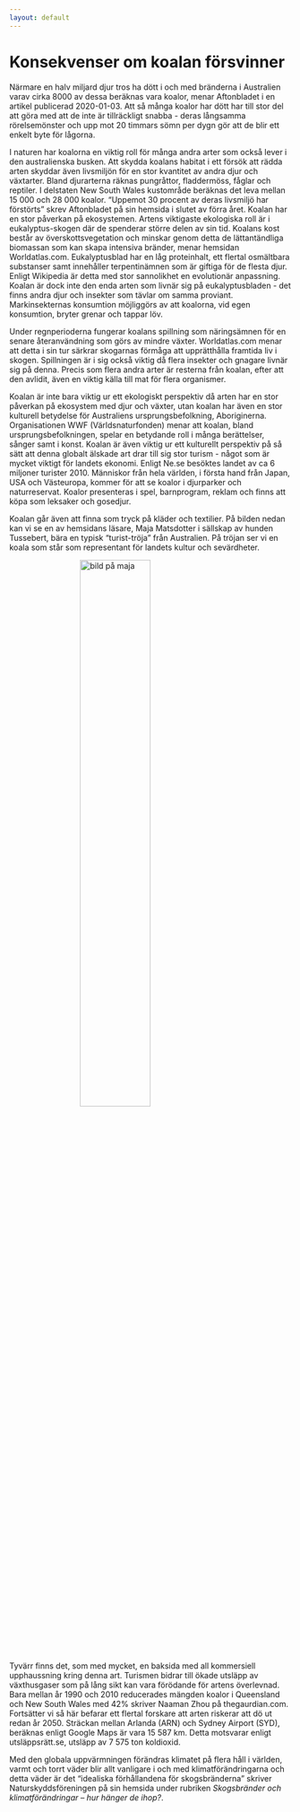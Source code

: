 ```yaml
---
layout: default
---
```

# Konsekvenser om koalan försvinner

Närmare en halv miljard djur tros ha dött i och med bränderna i Australien varav cirka 8000 av dessa beräknas vara koalor, menar Aftonbladet i en artikel publicerad 2020-01-03. 
Att så många koalor har dött har till stor del att göra med att de inte är tillräckligt snabba - deras långsamma rörelsemönster och upp mot 20 timmars sömn per dygn gör att de blir ett enkelt byte för lågorna. 

I naturen har koalorna en viktig roll för många andra arter som också lever i den australienska busken. Att skydda koalans habitat i ett försök att rädda arten skyddar även livsmiljön för en stor kvantitet av andra djur och växtarter. Bland djurarterna räknas pungråttor, fladdermöss, fåglar och reptiler. I delstaten New South Wales kustområde beräknas det leva mellan 15 000 och 28 000 koalor. “Uppemot 30 procent av deras livsmiljö har förstörts” skrev Aftonbladet på sin hemsida i slutet av förra året. 
Koalan har en stor påverkan på ekosystemen. Artens viktigaste ekologiska roll är i eukalyptus-skogen där de spenderar större delen av sin tid. Koalans kost består av överskottsvegetation och minskar genom detta de lättantändliga biomassan som kan skapa intensiva bränder, menar hemsidan Worldatlas.com. Eukalyptusblad har en låg proteinhalt, ett flertal osmältbara substanser samt innehåller terpentinämnen som är giftiga för de flesta djur. Enligt Wikipedia är detta med stor sannolikhet en evolutionär anpassning. Koalan är dock inte den enda arten som livnär sig på eukalyptusbladen - det finns andra djur och insekter som tävlar om samma proviant. Markinsekternas konsumtion möjliggörs av att koalorna, vid egen konsumtion, bryter grenar och tappar löv. 

Under regnperioderna fungerar koalans spillning som näringsämnen för en senare återanvändning som görs av mindre växter. Worldatlas.com menar att detta i sin tur särkrar skogarnas förmåga att upprätthålla framtida liv i skogen. Spillningen är i sig också viktig då flera insekter och gnagare livnär sig på denna. Precis som flera andra arter är resterna från koalan, efter att den avlidit, även en viktig källa till mat för flera organismer.
	
Koalan är inte bara viktig ur ett ekologiskt perspektiv då arten har en stor påverkan på ekosystem med djur och växter, utan koalan har även en stor kulturell betydelse för Australiens ursprungsbefolkning, Aboriginerna. Organisationen WWF (Världsnaturfonden) menar att koalan, bland ursprungsbefolkningen, spelar en betydande roll i många berättelser, sånger samt i konst. Koalan är även viktig ur ett kulturellt perspektiv på så sätt att denna globalt älskade art drar till sig stor turism - något som är mycket viktigt för landets ekonomi. Enligt Ne.se besöktes landet av ca 6 miljoner turister 2010. Människor från hela världen, i första hand från Japan, USA och Västeuropa, kommer för att se koalor i djurparker och naturreservat. Koalor presenteras i spel, barnprogram, reklam och finns att köpa som leksaker och gosedjur. 

Koalan går även att finna som tryck på kläder och textilier. På bilden nedan kan vi se en av hemsidans läsare, Maja Matsdotter i sällskap av hunden Tussebert, bära en typisk “turist-tröja” från Australien. På tröjan ser vi en koala som står som representant för landets kultur och sevärdheter.

<img alt="bild på maja" src="{{ site.baseurl }}/assets/Maja koala tusse.JPG" style="width: 50%; display: block; margin: 0 auto;">

Tyvärr finns det, som med mycket, en baksida med all kommersiell upphaussning kring denna art. Turismen bidrar till ökade utsläpp av växthusgaser som på lång sikt kan vara förödande för artens överlevnad. Bara mellan år 1990 och 2010 reducerades mängden koalor i Queensland och New South Wales med 42% skriver Naaman Zhou på thegaurdian.com. Fortsätter vi så här befarar ett flertal forskare att arten riskerar att dö ut redan år 2050. Sträckan mellan Arlanda (ARN) och Sydney Airport (SYD), beräknas enligt Google Maps är vara 15 587 km. Detta motsvarar enligt utsläppsrätt.se, utsläpp av 7 575 ton koldioxid. 

Med den globala uppvärmningen förändras klimatet på flera håll i världen, varmt och torrt väder blir allt vanligare i och med klimatförändringarna och detta väder är det “idealiska förhållandena för skogsbränderna” skriver Naturskyddsföreningen på sin hemsida under rubriken *Skogsbränder och klimatförändringar – hur hänger de ihop?*. 


